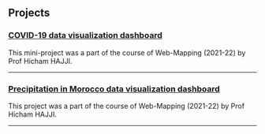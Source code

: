 ## Projects

### <a href="https://ayoubft.github.io/projetCovid-2/" target="_blank">COVID-19 data visualization dashboard</a>

This mini-project was a part of the course of Web-Mapping (2021-22) by Prof Hicham HAJJI.

---

### [Precipitation in Morocco data visualization dashboard](precip-morocco.md)

This project was a part of the course of Web-Mapping (2021-22) by Prof Hicham HAJJI.

---
